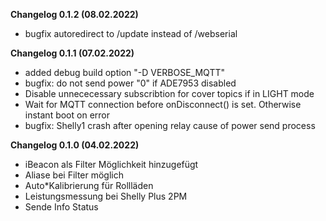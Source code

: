 
**Changelog 0.1.2 (08.02.2022)**

* bugfix autoredirect to /update instead of /webserial

**Changelog 0.1.1 (07.02.2022)**

* added debug build option "-D VERBOSE_MQTT"
* bugfix: do not send power "0" if ADE7953 disabled
* Disable unnececessary subscribtion for cover topics if in LIGHT mode
* Wait for MQTT connection before onDisconnect() is set. Otherwise instant boot on error
* bugfix: Shelly1 crash after opening relay cause of power send process

**Changelog 0.1.0 (04.02.2022)**

* iBeacon als Filter Möglichkeit hinzugefügt
* Aliase bei Filter möglich
* Auto*Kalibrierung für Rollläden
* Leistungsmessung bei Shelly Plus 2PM
* Sende Info Status